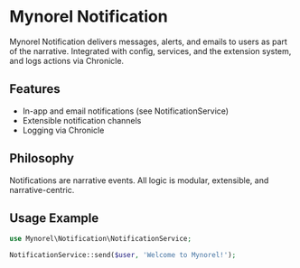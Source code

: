 
# Mynorel Notification

Mynorel Notification delivers messages, alerts, and emails to users as part of the narrative. Integrated with config, services, and the extension system, and logs actions via Chronicle.

## Features
- In-app and email notifications (see NotificationService)
- Extensible notification channels
- Logging via Chronicle

## Philosophy
Notifications are narrative events. All logic is modular, extensible, and narrative-centric.

## Usage Example
```php
use Mynorel\Notification\NotificationService;

NotificationService::send($user, 'Welcome to Mynorel!');
```
